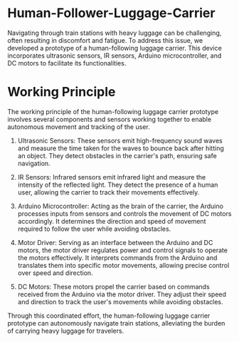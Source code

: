 # Human-Follower-Luggage-Carrier
Navigating through train stations with heavy luggage can be challenging, often resulting in discomfort and fatigue. To address this issue, we developed a prototype of a human-following luggage carrier. This device incorporates ultrasonic sensors, IR sensors, Arduino microcontroller, and DC motors to facilitate its functionalities.
# Working Principle 
The working principle of the human-following luggage carrier prototype involves several components and sensors working together to enable autonomous movement and tracking of the user.

1. Ultrasonic Sensors: These sensors emit high-frequency sound waves and measure the time taken for the waves to bounce back after hitting an object. They detect obstacles in the carrier's path, ensuring safe navigation.

2. IR Sensors: Infrared sensors emit infrared light and measure the intensity of the reflected light. They detect the presence of a human user, allowing the carrier to track their movements effectively.

3. Arduino Microcontroller: Acting as the brain of the carrier, the Arduino processes inputs from sensors and controls the movement of DC motors accordingly. It determines the direction and speed of movement required to follow the user while avoiding obstacles.

4. Motor Driver: Serving as an interface between the Arduino and DC motors, the motor driver regulates power and control signals to operate the motors effectively. It interprets commands from the Arduino and translates them into specific motor movements, allowing precise control over speed and direction.

5. DC Motors: These motors propel the carrier based on commands received from the Arduino via the motor driver. They adjust their speed and direction to track the user's movements while avoiding obstacles.

Through this coordinated effort, the human-following luggage carrier prototype can autonomously navigate train stations, alleviating the burden of carrying heavy luggage for travelers.

